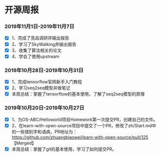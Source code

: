 ﻿# 开源周报

### 2019年11月1日-2019年11月7日
- [x] 1、完成了竞品调研并输出报告
- [x] 2、学习了SkyWalking并输出报告
- [x] 3、收集了算法相关的论文
- [x] 4、学会了使用upstream

### 2019年10月28日-2019年10月31日
- [x] 1、完成tensorflow官网新手入门教程
- [x] 2、学习seq2seq模型并做笔记
- [x] 本周总结：掌握了tensorflow的基本使用，了解了seq2seq模型的原理

### 2019年10月20日-2019年10月27日

- [x] 1、为OS-ABC/Helloworld项目Homework第一次提交PR，创建自己的文件。
- [x] 2、在learn-with-open-source项目中提交了一个PR，修改了zh/Start.md中的一些错别字和语病，PR地址为： https://github.com/zhuangbiaowei/learn-with-open-source/pull/125 【Merged】
- [x] 本周总结：掌握了git的基本使用，学习了如何提交PR。